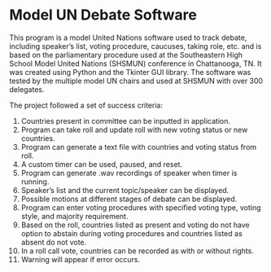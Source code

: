 # Model UN Debate Software
This program is a model United Nations software used to track debate, including speaker’s list, voting procedure, caucuses, taking role, etc. and is based on the parliamentary procedure used at the Southeastern High School Model United Nations (SHSMUN) conference in Chattanooga, TN. It was created using Python and the Tkinter GUI library. The software was tested by the multiple model UN chairs and used at SHSMUN with over 300 delegates. 

The project followed a set of success criteria:
1.	Countries present in committee can be inputted in application.
2.	Program can take roll and update roll with new voting status or new countries.
3.	Program can generate a text file with countries and voting status from roll.
4.	A custom timer can be used, paused, and reset.
5.	Program can generate .wav recordings of speaker when timer is running.
6.	Speaker’s list and the current topic/speaker can be displayed.
7.	Possible motions at different stages of debate can be displayed.
8.	Program can enter voting procedures with specified voting type, voting style, and majority requirement.
9.	Based on the roll, countries listed as present and voting do not have option to abstain during voting procedures and countries listed as absent do not vote.
10.	In a roll call vote, countries can be recorded as with or without rights. 
11.	Warning will appear if error occurs. 
